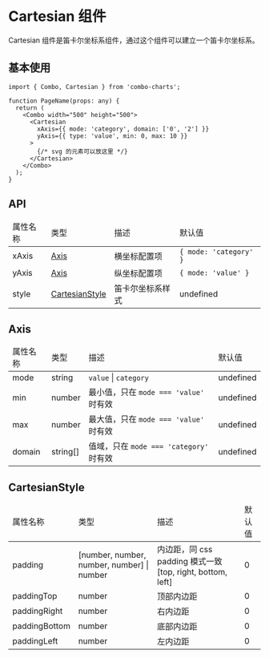 # Cartesian 组件

Cartesian 组件是笛卡尔坐标系组件，通过这个组件可以建立一个笛卡尔坐标系。

## 基本使用

```tsx
import { Combo, Cartesian } from 'combo-charts';

function PageName(props: any) {
  return (
    <Combo width="500" height="500">
      <Cartesian
        xAxis={{ mode: 'category', domain: ['0', '2'] }}
        yAxis={{ type: 'value', min: 0, max: 10 }}
      >
        {/* svg 的元素可以放这里 */}
      </Cartesian>
    </Combo>
  );
}
```

## API

<table>
    <thead>
        <tr>
            <td>属性名称</td>
            <td>类型</td>
            <td>描述</td>
            <td>默认值</td>
        </tr>
    </thead>
    <tbody>
        <tr>
            <td>xAxis</td>
            <td><a href="#axis">Axis</a></td>
            <td>横坐标配置项</td>
            <td><code>{ mode: 'category' }</code></td>
        </tr>
        <tr>
            <td>yAxis</td>
            <td><a href="#axis">Axis</a></td>
            <td>纵坐标配置项</td>
            <td><code>{ mode: 'value' }</code></td>
        </tr>
        <tr>
            <td>style</td>
            <td><a href="#cartesianstyle">CartesianStyle</a></td>
            <td>笛卡尔坐标系样式</td>
            <td>undefined</td>
        </tr>
    </tbody>
</table>

## Axis

<table>
	<thead>
    	<tr>
        <td>属性名称</td>
        <td>类型</td>
        <td>描述</td>
        <td>默认值</td>
      </tr>
    </thead>
    <tbody>
    	<tr>
        <td>mode</td>
        <td>string</td>
        <td><code>value</code> | <code>category</code></td>
        <td>undefined</td>
      </tr>
      <tr>
        <td>min</td>
        <td>number</td>
        <td>最小值，只在 <code>mode === 'value'</code> 时有效</td>
        <td>undefined</td>
      </tr>
      <tr>
        <td>max</td>
        <td>number</td>
        <td>最大值，只在 <code>mode === 'value'</code> 时有效</td>
        <td>undefined</td>
      </tr>
      <tr>
        <td>domain</td>
        <td>string[]</td>
        <td>值域，只在 <code>mode === 'category'</code> 时有效</td>
        <td>undefined</td>
      </tr>
    </tbody>
</table>

## CartesianStyle

<table>
	<thead>
    	<tr>
        <td>属性名称</td>
        <td>类型</td>
        <td>描述</td>
        <td>默认值</td>
      </tr>
    </thead>
    <tbody>
    	<tr>
        <td>padding</td>
        <td>[number, number, number, number] | number</td>
        <td>内边距，同 css padding 模式一致 [top, right, bottom, left]</td>
        <td>0</td>
      </tr>
      <tr>
        <td>paddingTop</td>
        <td>number</td>
        <td>顶部内边距</td>
        <td>0</td>
      </tr>
      <tr>
        <td>paddingRight</td>
        <td>number</td>
        <td>右内边距</td>
        <td>0</td>
      </tr>
      <tr>
        <td>paddingBottom</td>
        <td>number</td>
        <td>底部内边距</td>
        <td>0</td>
      </tr>
      <tr>
        <td>paddingLeft</td>
        <td>number</td>
        <td>左内边距</td>
        <td>0</td>
      </tr>
    </tbody>
</table>

